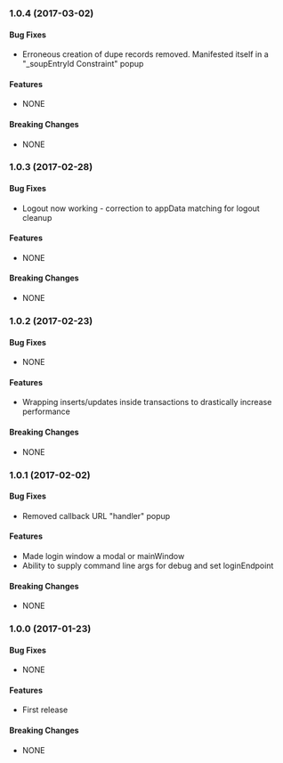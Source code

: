 ### 1.0.4 (2017-03-02)


#### Bug Fixes

* Erroneous creation of dupe records removed. Manifested itself in a "_soupEntryId Constraint" popup

#### Features

* NONE

#### Breaking Changes

* NONE



### 1.0.3 (2017-02-28)


#### Bug Fixes

* Logout now working - correction to appData matching for logout cleanup

#### Features

* NONE

#### Breaking Changes

* NONE


### 1.0.2 (2017-02-23)


#### Bug Fixes

* NONE

#### Features

* Wrapping inserts/updates inside transactions to drastically increase performance

#### Breaking Changes

* NONE


### 1.0.1 (2017-02-02)


#### Bug Fixes

* Removed callback URL "handler" popup

#### Features

* Made login window a modal or mainWindow
* Ability to supply command line args for debug and set loginEndpoint

#### Breaking Changes

* NONE



### 1.0.0 (2017-01-23)


#### Bug Fixes

* NONE

#### Features

* First release

#### Breaking Changes

* NONE
